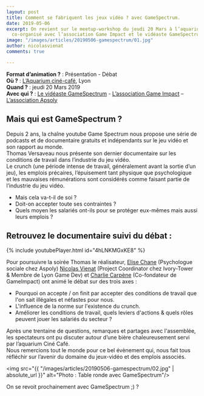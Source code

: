 ```yaml
---
layout: post
title: Comment se fabriquent les jeux vidéo ? avec GameSpectrum.
date: 2019-05-06
excerpt: On revient sur le meetup-workshop du jeudi 20 Mars à l’aquarium ciné-café,
  co-organisé avec l’association Game Impact et le vidéaste GameSpectrum !
image: "/images/articles/20190506-gamespectrum/01.jpg"
author: nicolasvienat
comments: true

---
```

**Format d’animation ?** : Présentation - Débat  
**Où ?** : [L’Aquarium ciné-café](http://aquarium-cine-cafe.fr/), Lyon   
**Quand ?** : jeudi 20 Mars 2019  
**Avec qui ?** : [Le vidéaste GameSpectrum](https://www.youtube.com/user/XxIxostxX/about) - [L’association Game Impact](https://www.facebook.com/g4meimpact/) – [L’association Apsoly](http://apsoly.com)  

## Mais qui est GameSpectrum ?

Depuis 2 ans, la chaîne youtube Game Spectrum nous propose une série de podcasts et de documentaire gratuits et indépendants sur le jeu vidéo et son rapport au monde.  
Thomas Versaveau nous présente son dernier documentaire sur les conditions de travail dans l’industrie du jeu vidéo.  
Le crunch (une période intense de travail, généralement avant la sortie d’un jeu), les emplois précaires, l’épuisement tant physique que psychologique et les mauvaises rémunérations sont considérés comme faisant partie de l’industrie du jeu vidéo.  

  * Mais cela va-t-il de soi ?
  * Doit-on accepter toute ses contraintes ? 
  * Quels moyen les salariés ont-ils pour se protéger eux-mêmes mais aussi leurs emplois ? 

## Retrouvez le documentaire suivi du débat : 

{% include youtubePlayer.html id="4hLNKMGxKE8" %}

Pour poursuivre la soirée Thomas le réalisateur, [Elise Chane]({{site.data.linkedin.elisechane}}) (Psychologue sociale chez Aspoly) [Nicolas Vienat]({{site.data.linkedin.nicolasvienat}}) (Project Coordinator chez Ivory-Tower & Membre de Lyon Game Dev) et [Charlie Carpène]({{site.data.linkedin.charliecarpene}}) (Co-fondateur de GameImpact) ont animé le débat sur des trois axes :  
  - Pourquoi on accepte / on finit par accepter des conditions de travail que l'on sait illégales et néfastes pour nous.  
  - L'influence de la norme sur l'existence du crunch.  
  - Améliorer les conditions de travail, quels leviers d'actions & quels rôles peuvent jouer les salariés du secteur ?  
  
Après une trentaine de questions, remarques et partages avec l'assemblée, les spectateurs ont pu discuter autour d’une bière chaleureusement servi par l’aquarium Ciné Café.  
Nous remercions tout le monde pour ce bel évènement qui, nous fait tous réfléchir sur l’avenir du domaine du jeux-vidéo et des emplois associés.  

<span class="image fit"><img src="{{ "/images/articles/20190506-gamespectrum/02.jpg" | absolute_url }}" alt="Photo : Table ronde avec GameSpectrum"/></span>  

On se revoit prochainement avec GameSpectrum ;) ?